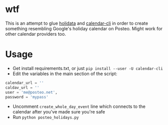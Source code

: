 # wtf

This is an attempt to glue [holidata](https://github.com/GothenburgBitFactory/holidata) and [calendar-cli](https://github.com/tobixen/calendar-cli) in order to create something resembling Google's holiday calendar on Posteo.
Might work for other calendar providers too.

# Usage

- Get install requirements.txt, or just `pip install --user -U calendar-cli`
- Edit the variables in the main section of the script:

```python
calendar_url = ''
caldav_url = ''
user = 'me@posteo.net',
password = 'mypass'
```

- Uncomment `create_whole_day_event` line which connects to the calendar after you've made sure you're safe
- Run `python posteo_holidays.py`

